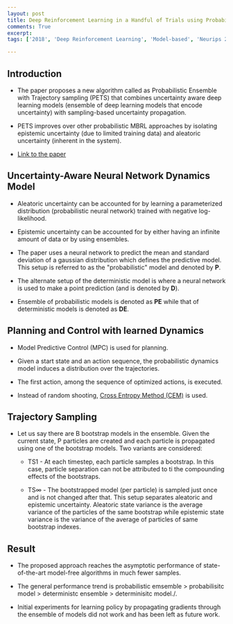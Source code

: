 ```yaml
---
layout: post
title: Deep Reinforcement Learning in a Handful of Trials using Probabilistic Dynamics Models
comments: True
excerpt: 
tags: ['2018', 'Deep Reinforcement Learning', 'Model-based', 'Neurips 2018', 'Reinforcement Learning',  AI, DRL, MBRL, Neurips, RL]

---
```


## Introduction

* The paper proposes a new algorithm called as Probabilistic Ensemble with Trajectory sampling (PETS) that combines uncertainty aware deep learning models (ensemble of deep learning models that encode uncertainty) with sampling-based uncertainty propagation.

* PETS improves over other probabilistic MBRL approaches by isolating epistemic uncertainty (due to limited training data) and aleatoric uncertainty (inherent in the system). 

* [Link to the paper]()

## Uncertainty-Aware Neural Network Dynamics Model

* Aleatoric uncertainty can be accounted for by learning a parameterized distribution (probabilistic neural network) trained with negative log-likelihood.

* Epistemic uncertainty can be accounted for by either having an infinite amount of data or by using ensembles.

* The paper uses a neural network to predict the mean and standard deviation of a gaussian distribution which defines the predictive model. This setup is referred to as the "probabilistic" model and denoted by **P**.

* The alternate setup of the deterministic model is where a neural network is used to make a point prediction (and is denoted by **D**).

* Ensemble of probabilistic models is denoted as **PE** while that of deterministic models is denoted as **DE**.

## Planning and Control with learned Dynamics

* Model Predictive Control (MPC) is used for planning.

* Given a start state and an action sequence, the probabilistic dynamics model induces a distribution over the trajectories.

* The first action, among the sequence of optimized actions, is executed.

* Instead of random shooting, [Cross Entropy Method (CEM)](https://www.sciencedirect.com/science/article/pii/B9780444538598000035) is used.

## Trajectory Sampling

* Let us say there are B bootstrap models in the ensemble. Given the current state, P particles are created and each particle is propagated using one of the bootstrap models. Two variants are considered:

    * TS1 - At each timestep, each particle samples a bootstrap. In this case, particle separation can not be attributed to ti the compounding effects of the bootstraps.

    * TS$\infty$ - The bootstrapped model (per particle) is sampled just once and is not changed after that. This setup separates aleatoric and epistemic uncertainty. Aleatoric state variance is the average variance of the particles of the same bootstrap while epistemic state variance is the variance of the average of particles of same bootstrap indexes.

## Result

* The proposed approach reaches the asymptotic performance of state-of-the-art model-free algorithms in much fewer samples.

* The general performance trend is probabilistic emsemble > probabilisitc model > deterministc ensemble > determinisitc model./.

* Initial experiments for learning policy by propagating gradients through the ensemble of models did not work and has been left as future work.
